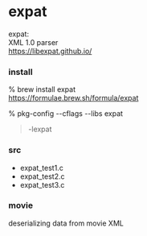 expat
===============


expat:  
XML 1.0 parser  
https://libexpat.github.io/ 


###  install 
% brew install expat  
https://formulae.brew.sh/formula/expat  
 
% pkg-config --cflags --libs expat 
> -lexpat 

### src
- expat_test1.c 
- expat_test2.c 
- expat_test3.c 
 

### movie
deserializing data from movie XML  


